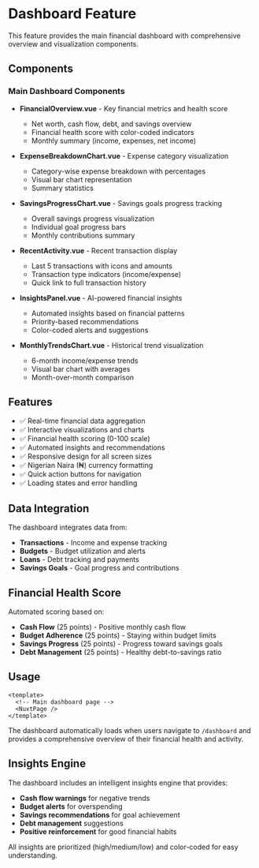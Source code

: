 # Dashboard Feature

This feature provides the main financial dashboard with comprehensive overview and visualization components.

## Components

### Main Dashboard Components

- **FinancialOverview.vue** - Key financial metrics and health score
  - Net worth, cash flow, debt, and savings overview
  - Financial health score with color-coded indicators
  - Monthly summary (income, expenses, net income)

- **ExpenseBreakdownChart.vue** - Expense category visualization
  - Category-wise expense breakdown with percentages
  - Visual bar chart representation
  - Summary statistics

- **SavingsProgressChart.vue** - Savings goals progress tracking
  - Overall savings progress visualization
  - Individual goal progress bars
  - Monthly contributions summary

- **RecentActivity.vue** - Recent transaction display
  - Last 5 transactions with icons and amounts
  - Transaction type indicators (income/expense)
  - Quick link to full transaction history

- **InsightsPanel.vue** - AI-powered financial insights
  - Automated insights based on financial patterns
  - Priority-based recommendations
  - Color-coded alerts and suggestions

- **MonthlyTrendsChart.vue** - Historical trend visualization
  - 6-month income/expense trends
  - Visual bar chart with averages
  - Month-over-month comparison

## Features

- ✅ Real-time financial data aggregation
- ✅ Interactive visualizations and charts
- ✅ Financial health scoring (0-100 scale)
- ✅ Automated insights and recommendations
- ✅ Responsive design for all screen sizes
- ✅ Nigerian Naira (₦) currency formatting
- ✅ Quick action buttons for navigation
- ✅ Loading states and error handling

## Data Integration

The dashboard integrates data from:
- **Transactions** - Income and expense tracking
- **Budgets** - Budget utilization and alerts
- **Loans** - Debt tracking and payments
- **Savings Goals** - Goal progress and contributions

## Financial Health Score

Automated scoring based on:
- **Cash Flow** (25 points) - Positive monthly cash flow
- **Budget Adherence** (25 points) - Staying within budget limits
- **Savings Progress** (25 points) - Progress toward savings goals
- **Debt Management** (25 points) - Healthy debt-to-savings ratio

## Usage

```vue
<template>
  <!-- Main dashboard page -->
  <NuxtPage />
</template>
```

The dashboard automatically loads when users navigate to `/dashboard` and provides a comprehensive overview of their financial health and activity.

## Insights Engine

The dashboard includes an intelligent insights engine that provides:
- **Cash flow warnings** for negative trends
- **Budget alerts** for overspending
- **Savings recommendations** for goal achievement
- **Debt management** suggestions
- **Positive reinforcement** for good financial habits

All insights are prioritized (high/medium/low) and color-coded for easy understanding.

